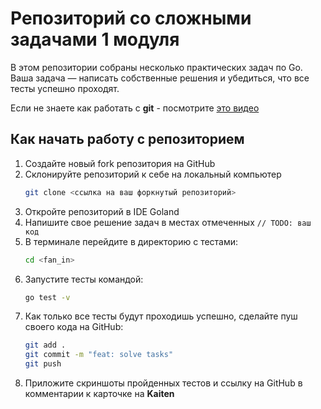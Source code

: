 # Репозиторий со сложными задачами 1 модуля

В этом репозитории собраны несколько практических задач по Go. Ваша задача — написать собственные решения и убедиться, что все тесты успешно
проходят.

Если не знаете как работать с **git** - посмотрите [это видео](https://www.youtube.com/watch?v=XuFaQSW79rM)

## Как начать работу с репозиторием

1. Создайте новый fork репозитория на GitHub
2. Склонируйте репозиторий к себе на локальный компьютер
   ```bash
   git clone <ссылка на ваш форкнутый репозиторий>
   ```
3. Откройте репозиторий в IDE Goland
4. Напишите свое решение задач в местах отмеченных `// TODO: ваш код`
5. В терминале перейдите в директорию с тестами:
   ```bash
   cd <fan_in>
   ```
6. Запустите тесты командой:
   ```bash
   go test -v
   ```
7. Как только все тесты будут проходишь успешно, сделайте пуш своего кода на GitHub:
   ```bash
   git add .
   git commit -m "feat: solve tasks"
   git push
   ```
8. Приложите скриншоты пройденных тестов и ссылку на GitHub в комментарии к карточке на **Kaiten** 